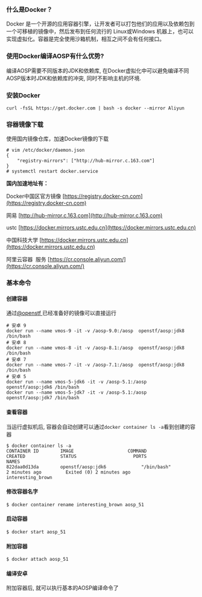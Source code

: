 ### 什么是Docker？

Docker 是一个开源的应用容器引擎，让开发者可以打包他们的应用以及依赖包到一个可移植的镜像中，然后发布到任何流行的 Linux或Windows 机器上，也可以实现虚拟化。容器是完全使用沙箱机制，相互之间不会有任何接口。
### 使用Docker编译AOSP有什么优势?
编译AOSP需要不同版本的JDK和依赖库, 在Docker虚拟化中可以避免编译不同AOSP版本时JDK和依赖库的冲突, 同时不影响主机的环境.
### 安装Docker
```shell
curl -fsSL https://get.docker.com | bash -s docker --mirror Aliyun
```
### 容器镜像下载
使用国内镜像仓库，加速Docker镜像的下载
```shell
# vim /etc/docker/daemon.json
{
    "registry-mirrors": ["http://hub-mirror.c.163.com"]
}
# systemctl restart docker.service
```

**国内加速地址有：**

Docker中国区官方镜像
[https://registry.docker-cn.com](https://registry.docker-cn.com)

网易
[http://hub-mirror.c.163.com](http://hub-mirror.c.163.com)

ustc
[https://docker.mirrors.ustc.edu.cn](https://docker.mirrors.ustc.edu.cn)

中国科技大学
[https://docker.mirrors.ustc.edu.cn](https://docker.mirrors.ustc.edu.cn)

阿里云容器  服务
[https://cr.console.aliyun.com/](https://cr.console.aliyun.com/)

### 基本命令
#### 创建容器
通过[@openstf ](/openstf ) 已经准备好的镜像可以直接运行 

```shell
# 安卓 9
docker run --name vmos-9 -it -v /aosp-9.0:/aosp  openstf/aosp:jdk8 /bin/bash
# 安卓 8
docker run --name vmos-8 -it -v /aosp-8.1:/aosp  openstf/aosp:jdk8 /bin/bash
# 安卓 7
docker run --name vmos-7 -it -v /aosp-7.1:/aosp  openstf/aosp:jdk8 /bin/bash
# 安卓 5
docker run --name vmos-5-jdk6 -it -v /aosp-5.1:/aosp  openstf/aosp:jdk6 /bin/bash
docker run --name vmos-5-jdk7 -it -v /aosp-5.1:/aosp  openstf/aosp:jdk7 /bin/bash

```

#### 查看容器
当运行虚拟机后, 容器会自动创建可以通过`docker container ls -a`看到创建的容器

```shell
$ docker container ls -a
CONTAINER ID        IMAGE                    COMMAND             CREATED             STATUS                     PORTS               NAMES
822daa0d13da        openstf/aosp:jdk6             "/bin/bash"         2 minutes ago         Exited (0) 2 minutes ago                         interesting_brown
```

#### 修改容器名字

```shell
$ docker container rename interesting_brown aosp_51
```

#### 启动容器

```shell
$ docker start aosp_51
```

#### 附加容器

```shell
$ docker attach aosp_51
```

#### 编译安卓
附加容器后, 就可以执行基本的AOSP编译命令了
